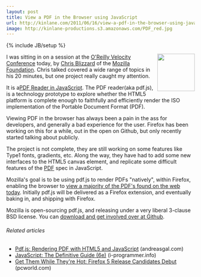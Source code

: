 ```yaml
---
layout: post
title: View a PDF in the Browser using JavaScript
url: http://kinlane.com/2011/06/16/view-a-pdf-in-the-browser-using-javascript/
image: http://kinlane-productions.s3.amazonaws.com/PDF_red.jpg
---
```

{% include JB/setup %}
<p>
     <img src="http://kinlane-productions.s3.amazonaws.com/PDF_red.jpg"  width="100" align="right" />
</p>

<p>
     I was sitting in on a session at the <a title="Oreilly Velocity Conference" href="http://velocityconf.com/velocity2011">O'Reilly Velocity Conference</a> today, by <a title="Chris Blizzard" href="http://en.wikipedia.org/wiki/Christopher_Blizzard">Chris Blizzard</a> of the <a title="Mozilla Foundation" href="http://www.mozilla.org/foundation/">Mozilla Foundation</a>. Chris talked covered a wide range of topics in his 20 minutes, but one project really caught my attention.
</p>

<p>
     It is a<a title="PDF Reader in javascript" href="https://github.com/andreasgal/pdf.js">PDF Reader in JavaScript</a>. The PDF reader(aka pdf.js), is a technology prototype to explore whether the HTML5 platform is complete enough to faithfully and efficiently render the ISO implementation of the Portable Document Format (PDF).
</p>

<p>
     Viewing PDF in the browser has always been a pain in the ass for developers, and generally a bad experience for the user. Firefox has been working on this for a while, out in the open on Github, but only recently started talking about publicly.
</p>

<p>
     The project is not complete, they are still working on some features like Type1 fonts, gradients, etc. Along the way, they have had to add some new interfaces to the HTML5 canvas element, and replicate some difficult features of the <a title="PDF" href="http://www.kinlane.com/category/pdf/">PDF</a> spec in JavaScript.
</p>

<p>
     Mozilla's goal is to be using pdf.js to render PDFs "natively", within Firefox, enabling the browser to <a title="view a majority of the PDF's found on the web today" href="http://developer.mimeo.com/index.php">view a majority of the PDF's found on the web today</a>. Initially pdf.js will be delivered as a Firefox extension, and eventually baking in, and shipping with Firefox.
</p>

<p>
     Mozilla is open-sourcing pdf.js, and releasing under a very liberal 3-clause BSD license. You can <a title="download and get involved at Github" href="https://github.com/andreasgal/pdf.js">download and get involved over at Github</a>.
</p>
<h6 class="zemanta-related-title c2">
     Related articles
</h6>
<ul class="zemanta-article-ul">
     <li class="zemanta-article-ul-li">
          <a href="http://andreasgal.com/2011/06/15/pdf-js/">Pdf.js: Rendering PDF with HTML5 and JavaScript</a> (andreasgal.com)
     </li>
     <li class="zemanta-article-ul-li">
          <a href="http://www.i-programmer.info/bookreviews/29-javascript/2610-javascript-the-definitive-guide-6e.html">JavaScript: The Definitive Guide (6e)</a> (i-programmer.info)
     </li>
     <li class="zemanta-article-ul-li">
          <a href="http://www.pcworld.com/article/230446/get_them_while_theyre_hot_firefox5_release_candidates_debut.html">Get Them While They're Hot: Firefox 5 Release Candidates Debut</a> (pcworld.com)
     </li>
</ul>